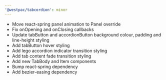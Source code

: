 ```yaml
---
'@westpac/tabcordion': minor
---
```


- Move react-spring panel animation to Panel override
- Fix onOpening and onClosing callbacks
- Update tabButton and accordionButton background colour, padding and line-height styling
- Add tabButton hover styling
- Add lego accordion indicator transition styling
- Add tab content fade transition styling
- Add new TabBody and Item components
- Bump react-spring dependency
- Add bezier-easing dependency
